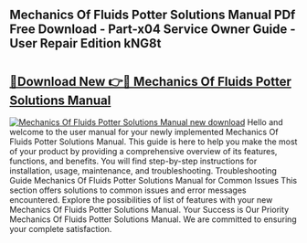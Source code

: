 ## Mechanics Of Fluids Potter Solutions Manual PDf Free Download - Part-x04 Service Owner Guide - User Repair Edition kNG8t

# <h2><a href="http://bc82496.oget.top/?id=Mechanics+Of+Fluids+Potter+Solutions+Manual">🔗Download New 👉🔴 Mechanics Of Fluids Potter Solutions Manual</a></h2>

[![Mechanics Of Fluids Potter Solutions Manual new download](https://i.imgur.com/5g1atiW.png)](http://bc82496.oget.top/?id=Mechanics+Of+Fluids+Potter+Solutions+Manual)
Hello and welcome to the user manual for your newly implemented Mechanics Of Fluids Potter Solutions Manual. This guide is here to help you make the most of your product by providing a comprehensive overview of its features, functions, and benefits. You will find step-by-step instructions for installation, usage, maintenance, and troubleshooting. Troubleshooting Guide Mechanics Of Fluids Potter Solutions Manual for Common Issues This section offers solutions to common issues and error messages encountered. Explore the possibilities of list of features with your new Mechanics Of Fluids Potter Solutions Manual. Your Success is Our Priority Mechanics Of Fluids Potter Solutions Manual. We are committed to ensuring your complete satisfaction.
